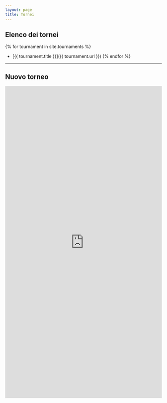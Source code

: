 ```yaml
---
layout: page
title: Tornei
---
```


## Elenco dei tornei

{% for tournament in site.tournaments %}
  - [{{ tournament.title }}]({{ tournament.url }})
{% endfor %}

---

## Nuovo torneo

<iframe src="https://docs.google.com/forms/d/e/1FAIpQLSf8sjuYCFE5V1O5P29yCv3hraWnnwSNZZnuNePcX3QIaH-h3Q/viewform?embedded=true" width="100%" height="1000" frameborder="0" marginheight="0" marginwidth="0">Caricamento in corso...</iframe>


